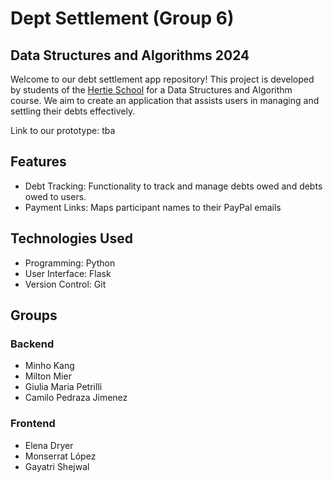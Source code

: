 # Dept Settlement (Group 6)
## Data Structures and Algorithms 2024

Welcome to our debt settlement app repository! This project is developed by students of the [Hertie School](https://www.hertie-school.org/en/) for a Data Structures and Algorithm course. We aim to create an application that assists users in managing and settling their debts effectively.

Link to our prototype: tba

## Features 

- Debt Tracking: Functionality to track and manage debts owed and debts owed to users.
- Payment Links: Maps participant names to their PayPal emails

## Technologies Used

- Programming: Python 
- User Interface: Flask
- Version Control: Git

## Groups 
### Backend 
- Minho Kang
- Milton Mier
- Giulia Maria Petrilli
- Camilo Pedraza Jimenez
### Frontend 
- Elena Dryer
- Monserrat López
- Gayatri Shejwal
  
